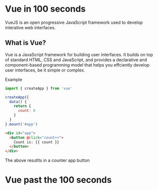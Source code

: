 # Vue in 100 seconds

VueJS is an open progressive JavaScript framework used to develop interative web interfaces.

## What is Vue?

Vue is a JavaScript framework for building user interfaces. It builds on top of standard HTML, CSS and JavaScript, and provides a declarative and component-based programming model that helps you effciently develop user interfaces, be it simple or complex.

Example

```JavaScript
import { createApp } from 'vue'

createApp({
  data() {
    return {
      count: 0
    }
  }
}.mount('#app')
```

```html
<div id="app">
  <button @click="count++">
    Count is: {{ count }}
  </button>
</div>
```

The above resutlts in a counter app button

# Vue past the 100 seconds
